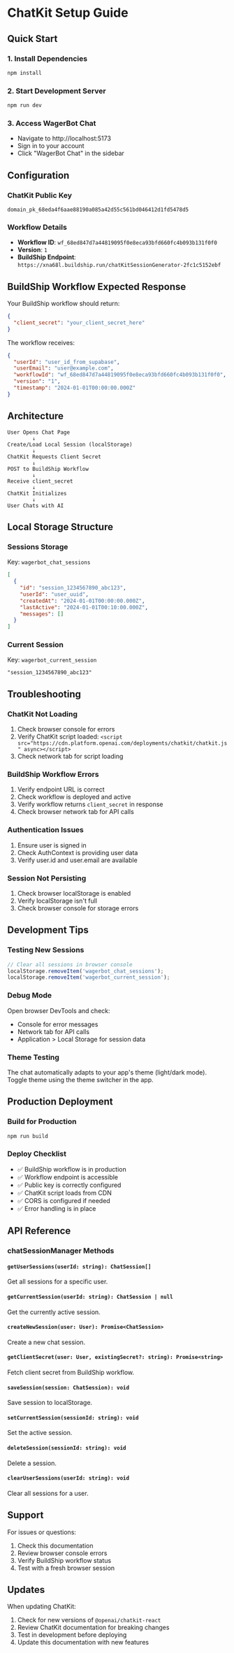 # ChatKit Setup Guide

## Quick Start

### 1. Install Dependencies
```bash
npm install
```

### 2. Start Development Server
```bash
npm run dev
```

### 3. Access WagerBot Chat
- Navigate to http://localhost:5173
- Sign in to your account
- Click "WagerBot Chat" in the sidebar

## Configuration

### ChatKit Public Key
```
domain_pk_68eda4f6aae88190a085a42d55c561bd046412d1fd5478d5
```

### Workflow Details
- **Workflow ID**: `wf_68ed847d7a44819095f0e8eca93bfd660fc4b093b131f0f0`
- **Version**: `1`
- **BuildShip Endpoint**: `https://xna68l.buildship.run/chatKitSessionGenerator-2fc1c5152ebf`

## BuildShip Workflow Expected Response

Your BuildShip workflow should return:
```json
{
  "client_secret": "your_client_secret_here"
}
```

The workflow receives:
```json
{
  "userId": "user_id_from_supabase",
  "userEmail": "user@example.com",
  "workflowId": "wf_68ed847d7a44819095f0e8eca93bfd660fc4b093b131f0f0",
  "version": "1",
  "timestamp": "2024-01-01T00:00:00.000Z"
}
```

## Architecture

```
User Opens Chat Page
        ↓
Create/Load Local Session (localStorage)
        ↓
ChatKit Requests Client Secret
        ↓
POST to BuildShip Workflow
        ↓
Receive client_secret
        ↓
ChatKit Initializes
        ↓
User Chats with AI
```

## Local Storage Structure

### Sessions Storage
Key: `wagerbot_chat_sessions`
```json
[
  {
    "id": "session_1234567890_abc123",
    "userId": "user_uuid",
    "createdAt": "2024-01-01T00:00:00.000Z",
    "lastActive": "2024-01-01T00:10:00.000Z",
    "messages": []
  }
]
```

### Current Session
Key: `wagerbot_current_session`
```
"session_1234567890_abc123"
```

## Troubleshooting

### ChatKit Not Loading
1. Check browser console for errors
2. Verify ChatKit script loaded: `<script src="https://cdn.platform.openai.com/deployments/chatkit/chatkit.js" async></script>`
3. Check network tab for script loading

### BuildShip Workflow Errors
1. Verify endpoint URL is correct
2. Check workflow is deployed and active
3. Verify workflow returns `client_secret` in response
4. Check browser network tab for API calls

### Authentication Issues
1. Ensure user is signed in
2. Check AuthContext is providing user data
3. Verify user.id and user.email are available

### Session Not Persisting
1. Check browser localStorage is enabled
2. Verify localStorage isn't full
3. Check browser console for storage errors

## Development Tips

### Testing New Sessions
```javascript
// Clear all sessions in browser console
localStorage.removeItem('wagerbot_chat_sessions');
localStorage.removeItem('wagerbot_current_session');
```

### Debug Mode
Open browser DevTools and check:
- Console for error messages
- Network tab for API calls
- Application > Local Storage for session data

### Theme Testing
The chat automatically adapts to your app's theme (light/dark mode). Toggle theme using the theme switcher in the app.

## Production Deployment

### Build for Production
```bash
npm run build
```

### Deploy Checklist
- ✅ BuildShip workflow is in production
- ✅ Workflow endpoint is accessible
- ✅ Public key is correctly configured
- ✅ ChatKit script loads from CDN
- ✅ CORS is configured if needed
- ✅ Error handling is in place

## API Reference

### chatSessionManager Methods

#### `getUserSessions(userId: string): ChatSession[]`
Get all sessions for a specific user.

#### `getCurrentSession(userId: string): ChatSession | null`
Get the currently active session.

#### `createNewSession(user: User): Promise<ChatSession>`
Create a new chat session.

#### `getClientSecret(user: User, existingSecret?: string): Promise<string>`
Fetch client secret from BuildShip workflow.

#### `saveSession(session: ChatSession): void`
Save session to localStorage.

#### `setCurrentSession(sessionId: string): void`
Set the active session.

#### `deleteSession(sessionId: string): void`
Delete a session.

#### `clearUserSessions(userId: string): void`
Clear all sessions for a user.

## Support

For issues or questions:
1. Check this documentation
2. Review browser console errors
3. Verify BuildShip workflow status
4. Test with a fresh browser session

## Updates

When updating ChatKit:
1. Check for new versions of `@openai/chatkit-react`
2. Review ChatKit documentation for breaking changes
3. Test in development before deploying
4. Update this documentation with new features

